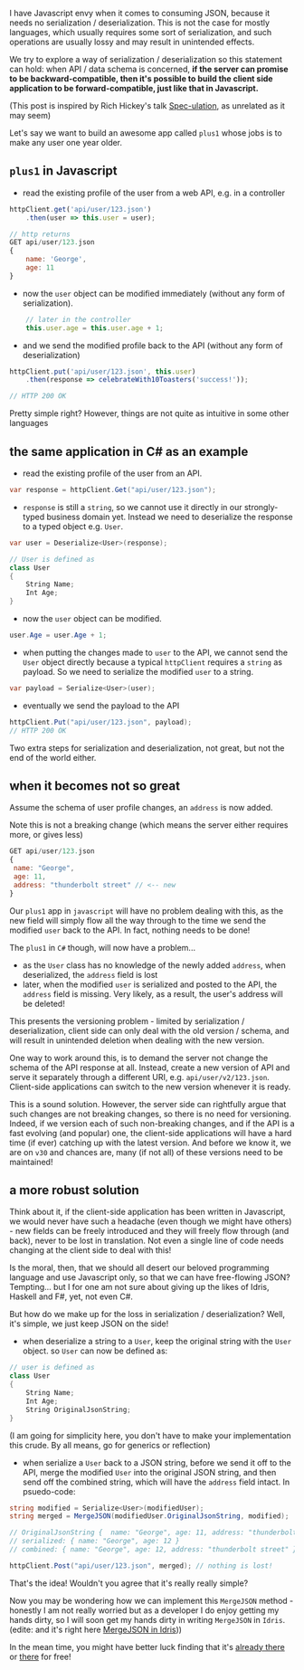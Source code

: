 I have Javascript envy when it comes to consuming JSON, because it needs no serialization / deserialization. This is not the case for mostly languages, which usually requires some sort of serialization, and such operations are usually lossy and may result in unintended effects.

We try to explore a way of serialization / deserialization so this statement can hold: when API / data schema is concerned, **if the server can promise to be backward-compatible, then it's possible to build the client side application to be forward-compatible, just like that in Javascript.**

(This post is inspired by Rich Hickey's talk [Spec-ulation](https://youtu.be/oyLBGkS5ICk), as unrelated as it may seem)

Let's say we want to build an awesome app called ``plus1`` whose jobs is to make any user one year older.


## `plus1` in Javascript

* read the existing profile of the user from a web API, e.g. in a controller

```javascript
httpClient.get('api/user/123.json')
	.then(user => this.user = user);

// http returns
GET api/user/123.json
{
	name: 'George',
	age: 11
}
```

* now the `user` object can be modified immediately (without any form of serialization).

```javascript
	// later in the controller
	this.user.age = this.user.age + 1;
```

* and we send the modified profile back to the API (without any form of deserialization)

```javascript
httpClient.put('api/user/123.json', this.user)
	.then(response => celebrateWith10Toasters('success!'));

// HTTP 200 OK
```

Pretty simple right? However, things are not quite as intuitive in some other languages

## the same application in C# as an example

* read the existing profile of the user from an API.

```csharp
var response = httpClient.Get("api/user/123.json");
```

* `response` is still a `string`, so we cannot use it directly in our strongly-typed business domain yet. Instead we need to deserialize the response to a typed object e.g. `User`.

```csharp
var user = Deserialize<User>(response);

// User is defined as
class User
{
	String Name;
	Int Age;
}
```

* now the `user` object can be modified.

```csharp
user.Age = user.Age + 1;
```

* when putting the changes made to `user` to the API, we cannot send the `User` object directly because a typical `httpClient` requires a `string` as payload. So we need to serialize the modified `user` to a string.

```csharp
var payload = Serialize<User>(user);
```

* eventually we send the payload to the API

```csharp
httpClient.Put("api/user/123.json", payload);
// HTTP 200 OK
```

Two extra steps for serialization and deserialization, not great, but not the end of the world either.

## when it becomes not so great

Assume the schema of user profile changes, an `address` is now added.

Note this is not a breaking change (which means the server either requires more, or gives less)

```javascript
GET api/user/123.json
{
 name: "George",
 age: 11,
 address: "thunderbolt street" // <-- new
}
```

Our `plus1` app in `javascript` will have no problem dealing with this, as the new field will simply flow all the way through to the time we send the modified `user` back to the API. In fact, nothing needs to be done!

The `plus1` in `C#` though, will now have a problem...

* as the `User` class has no knowledge of the newly added `address`, when deserialized, the `address` field is lost
* later, when the modified `user` is serialized and posted to the API, the `address` field is missing. Very likely, as a result, the user's address will be deleted!

This presents the versioning problem - limited by serialization / deserialization, client side can only deal with the old version / schema, and will result in unintended deletion when dealing with the new version.

One way to work around this, is to demand the server not change the schema of the API response at all. Instead, create a new version of API and serve it separately through a different URI, e.g. `api/user/v2/123.json`. Client-side applications can switch to the new version whenever it is ready.

This is a sound solution. However, the server side can rightfully argue that such changes are not breaking changes, so there is no need for versioning. Indeed, if we version each of such non-breaking changes, and if the API is a fast evolving (and popular) one, the client-side applications will have a hard time (if ever) catching up with the latest version. And before we know it, we are on `v30` and chances are, many (if not all) of these versions need to be maintained!

## a more robust solution

Think about it, if the client-side application has been written in Javascript, we would never have such a headache (even though we might have others) - new fields can be freely introduced and they will freely flow through (and back), never to be lost in translation. Not even a single line of code needs changing at the client side to deal with this!

Is the moral, then, that we should all desert our beloved programming language and use Javascript only, so that we can have free-flowing JSON? Tempting... but I for one am not sure about giving up the likes of Idris, Haskell and F#, yet, not even C#.

But how do we make up for the loss in serialization / deserialization? Well, it's simple, we just keep JSON on the side!

* when deserialize a string to a `User`, keep the original string with the `User` object. so `User` can now be defined as:

```csharp
// user is defined as
class User
{
	String Name;
	Int Age;
	String OriginalJsonString;
}
```

(I am going for simplicity here, you don't have to make your implementation this crude. By all means, go for generics or reflection)

* when serialize a `User` back to a JSON string, before we send it off to the API, merge the modified `User` into the original JSON string, and then send off the combined string, which will have the `address` field intact. In psuedo-code:

```csharp
string modified = Serialize<User>(modifiedUser);
string merged = MergeJSON(modifiedUser.OriginalJsonString, modified);

// OriginalJsonString {  name: "George", age: 11, address: "thunderbolt street" }
// serialized: { name: "George", age: 12 }
// combined: { name: "George", age: 12, address: "thunderbolt street" }

httpClient.Post("api/user/123.json", merged); // nothing is lost!
```

That's the idea! Wouldn't you agree that it's really really simple?

Now you may be wondering how we can implement this `MergeJSON` method - honestly I am not really worried but as a developer I do enjoy getting my hands dirty, so I will soon get my hands dirty in writing `MergeJSON` in `Idris`. (edite: and it's right here [MergeJSON in Idris](./serialize-like-javascript---mergejson-in-idris-)))

In the mean time, you might have better luck finding that it's [already there](https://www.newtonsoft.com/json/help/html/MergeJson.htm) or [there](https://stackoverflow.com/questions/9895041/merging-two-json-documents-using-jackson) for free!
